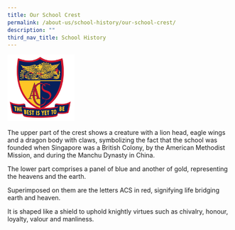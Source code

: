 ```yaml
---
title: Our School Crest
permalink: /about-us/school-history/our-school-crest/
description: ""
third_nav_title: School History
---
```







<img src="/images/acsp_school_crest_full_colour_l.png" style="width:30%;margin:0 auto;" align="midle">


The upper part of the crest shows a creature with a lion head, eagle wings and a dragon body with claws,
symbolizing the fact that the school was founded when Singapore was a British Colony, by the American
Methodist Mission, and during the Manchu Dynasty in China.

The lower part comprises a panel of blue and another of gold, representing the heavens and the earth.

Superimposed on them are the letters ACS in red, signifying life bridging earth and heaven.

It is shaped like a shield to uphold knightly virtues such as chivalry,
honour, loyalty, valour and manliness.